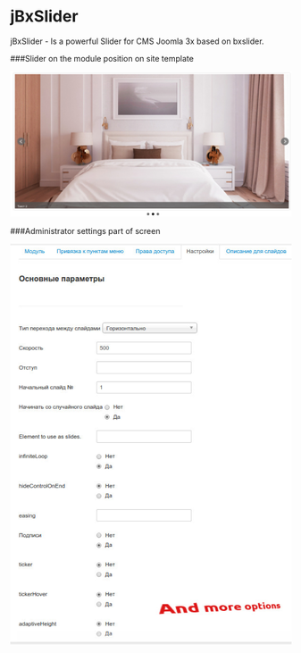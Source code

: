 # jBxSlider
jBxSlider - Is a powerful Slider for CMS Joomla 3x based on bxslider. 

###Slider on the module position on site template

![](https://github.com/WhiskeyMan-Tau/jBxSlider/blob/master/jbxlider.jpg?raw=true)

###Administrator settings part of screen

![](https://github.com/WhiskeyMan-Tau/jBxSlider/blob/master/jBxSlider_admin_settings.jpg?raw=true)
